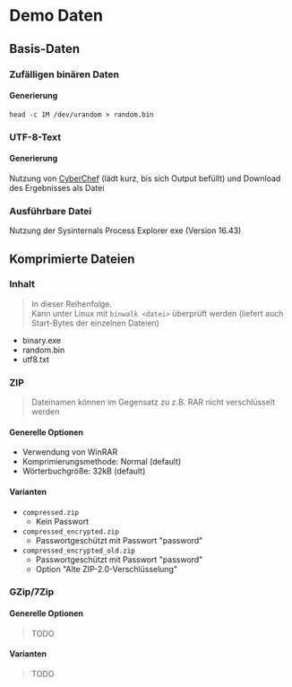 # Demo Daten

## Basis-Daten

### Zufälligen binären Daten

#### Generierung

```shell
head -c 1M /dev/urandom > random.bin
```

### UTF-8-Text

#### Generierung

Nutzung von [CyberChef](https://gchq.github.io/CyberChef/#recipe=Generate_Lorem_Ipsum(1048576,'Bytes')) (lädt kurz, bis
sich Output befüllt) und Download des Ergebnisses als Datei

### Ausführbare Datei

Nutzung der Sysinternals Process Explorer exe (Version 16.43)

## Komprimierte Dateien

### Inhalt

> In dieser Reihenfolge.\
> Kann unter Linux mit `binwalk <datei>` überprüft werden (liefert auch Start-Bytes der einzelnen Dateien)

- binary.exe
- random.bin
- utf8.txt

### ZIP

> Dateinamen können im Gegensatz zu z.B. RAR nicht verschlüsselt werden

#### Generelle Optionen

- Verwendung von WinRAR
- Komprimierungsmethode: Normal (default)
- Wörterbuchgröße: 32kB (default)

#### Varianten

- `compressed.zip`
    - Kein Passwort
- `compressed_encrypted.zip`
    - Passwortgeschützt mit Passwort "password"
- `compressed_encrypted_old.zip`
    - Passwortgeschützt mit Passwort "password"
    - Option "Alte ZIP-2.0-Verschlüsselung"

### GZip/7Zip

#### Generelle Optionen

> TODO

#### Varianten

> TODO
